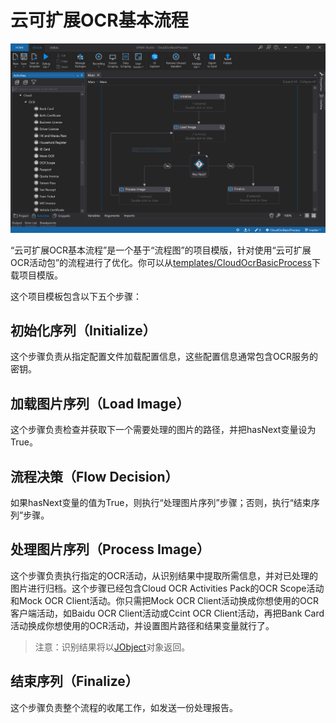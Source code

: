 # 云可扩展OCR基本流程

![云可扩展OCR基本流程](https://github.com/allenlooplee/CloudOcrActivitiesPack/blob/master/docs/images/cloud-ocr-basic-process.png)

“云可扩展OCR基本流程”是一个基于“流程图”的项目模版，针对使用“云可扩展OCR活动包”的流程进行了优化。你可以从[templates/CloudOcrBasicProcess](https://github.com/allenlooplee/CloudOcrActivitiesPack/tree/master/templates/CloudOcrBasicProcess)下载项目模版。

这个项目模板包含以下五个步骤：

## 初始化序列（Initialize）

这个步骤负责从指定配置文件加载配置信息，这些配置信息通常包含OCR服务的密钥。

## 加载图片序列（Load Image）

这个步骤负责检查并获取下一个需要处理的图片的路径，并把hasNext变量设为True。

## 流程决策（Flow Decision）

如果hasNext变量的值为True，则执行“处理图片序列”步骤；否则，执行“结束序列”步骤。

## 处理图片序列（Process Image）

这个步骤负责执行指定的OCR活动，从识别结果中提取所需信息，并对已处理的图片进行归档。这个步骤已经包含Cloud OCR Activities Pack的OCR Scope活动和Mock OCR Client活动。你只需把Mock OCR Client活动换成你想使用的OCR客户端活动，如Baidu OCR Client活动或Ccint OCR Client活动，再把Bank Card活动换成你想使用的OCR活动，并设置图片路径和结果变量就行了。

> 注意：识别结果将以[JObject](https://github.com/JamesNK/Newtonsoft.Json/blob/master/Src/Newtonsoft.Json/Linq/JObject.cs)对象返回。

## 结束序列（Finalize）

这个步骤负责整个流程的收尾工作，如发送一份处理报告。
